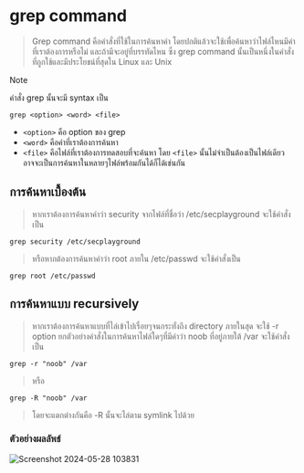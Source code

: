 # grep command

> Grep command คือคำสั่งที่ใช้ในการค้นหาคำ โดยปกติแล้วจะใช้เพื่อค้นหาว่าไฟล์ไหนมีคำที่เราต้องการหรือไม่ และถ้ามีจะอยู่ที่บรรทัดไหน ซึ่ง grep command นั้นเป็นหนึ่งในคำสั่งที่ถูกใช้และมีประโยชน์ที่สุดใน Linux และ Unix

> [!NOTE]
> คำสั่ง grep นั้นจะมี syntax เป็น
> ```
> grep <option> <word> <file>
> ```
> - `<option>` คือ option ของ grep
> - `<word>` คือคำที่เราต้องการค้นหา
> - `<file>` คือไฟล์ที่เราต้องการทดสอบที่จะค้นหา โดย `<file>` นั้นไม่จำเป็นต้องเป็นไฟล์เดียว อาจจะเป็นการค้นหาในหลายๆไฟล์พร้อมกันได้ก็ได้เช่นกัน

## การค้นหาเบื้องต้น

> หากเราต้องการค้นหาคำว่า security จากไฟล์ที่ชื่อว่า /etc/secplayground จะใช้คำสั่งเป็น

```
grep security /etc/secplayground
```

> หรือหากต้องการค้นหาคำว่า root ภายใน /etc/passwd จะใช้คำสั่งเป็น

```
grep root /etc/passwd
```

## การค้นหาแบบ recursively

> หากเราต้องการค้นหาแบบที่ไล่เข้าไปเรื่อยๆจนกระทั่งถึง directory ภายในสุด จะใช้ -r option ยกตัวอย่างคำสั่งในการค้นหาไฟล์ใดๆที่มีคำว่า noob ที่อยู่ภายใต้ /var จะใช้คำสั่งเป็น

```
grep -r "noob" /var
```

> หรือ

```
grep -R "noob" /var
```

> โดยจะแตกต่างกันคือ -R นั้นจะไล่ตาม symlink ไปด้วย

### ตัวอย่างผลลัพธ์

![Screenshot 2024-05-28 103831](https://github.com/Atiwitch15101/Linux-Knowledge/assets/159407312/3b4718f2-b0b8-482c-a2ea-2e67427ac733)
